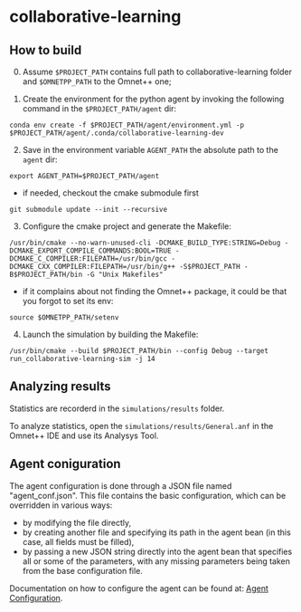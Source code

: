 # collaborative-learning

## How to build

0) Assume `$PROJECT_PATH` contains full path to collaborative-learning folder and `$OMNETPP_PATH` to the Omnet++ one;

1) Create the environment for the python agent by invoking the following command in the `$PROJECT_PATH/agent` dir:
```
conda env create -f $PROJECT_PATH/agent/environment.yml -p $PROJECT_PATH/agent/.conda/collaborative-learning-dev
```
2) Save in the environment variable `AGENT_PATH` the absolute path to the `agent` dir:
```
export AGENT_PATH=$PROJECT_PATH/agent
```

- if needed, checkout the cmake submodule first

```
git submodule update --init --recursive
```
3) Configure the cmake project and generate the Makefile:
```
/usr/bin/cmake --no-warn-unused-cli -DCMAKE_BUILD_TYPE:STRING=Debug -DCMAKE_EXPORT_COMPILE_COMMANDS:BOOL=TRUE -DCMAKE_C_COMPILER:FILEPATH=/usr/bin/gcc -DCMAKE_CXX_COMPILER:FILEPATH=/usr/bin/g++ -S$PROJECT_PATH -B$PROJECT_PATH/bin -G "Unix Makefiles"
```
- if it complains about not finding the Omnet++ package, it could be that you forgot to set its env:
```
source $OMNETPP_PATH/setenv
```
4) Launch the simulation by building the Makefile:
```
/usr/bin/cmake --build $PROJECT_PATH/bin --config Debug --target run_collaborative-learning-sim -j 14
```

## Analyzing results

Statistics are recorderd in the `simulations/results` folder.

To analyze statistics, open the `simulations/results/General.anf` in the Omnet++ IDE and use its Analysys Tool.


## Agent coniguration
The agent configuration is done through a JSON file named "agent_conf.json". This file contains the basic configuration, which can be overridden in various ways:

- by modifying the file directly,
- by creating another file and specifying its path in the agent bean (in this case, all fields must be filled),
- by passing a new JSON string directly into the agent bean that specifies all or some of the parameters, with any missing parameters being taken from the base configuration file.

Documentation on how to configure the agent can be found at: [Agent Configuration](https://github.com/retarded-reward/collaborative-learning/wiki/Agent-Configuration).
